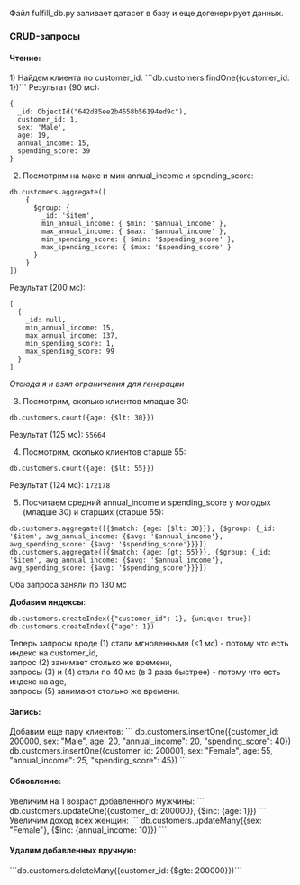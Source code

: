 Файл fulfill_db.py заливает датасет в базу и еще догенерирует данных.

<h3>CRUD-запросы</h3>

<h4>Чтение:</h4>
1) Найдем клиента по customer_id:  
```db.customers.findOne({customer_id: 1})```    
Результат (90 мс):

```
{
  _id: ObjectId("642d85ee2b4558b56194ed9c"),
  customer_id: 1,
  sex: 'Male',
  age: 19,
  annual_income: 15,
  spending_score: 39
}
```
  

2) Посмотрим на макс и мин annual_income и spending_score:

```
db.customers.aggregate([
    {
      $group: {
        _id: '$item',
        min_annual_income: { $min: '$annual_income' },
        max_annual_income: { $max: '$annual_income' },
        min_spending_score: { $min: '$spending_score' },
        max_spending_score: { $max: '$spending_score' }
      }
    }
])
```  

Результат (200 мс):

```
[
  {
    _id: null,
    min_annual_income: 15,
    max_annual_income: 137,
    min_spending_score: 1,
    max_spending_score: 99
  }
]
```
*Отсюда я и взял ограничения для генерации*

3) Посмотрим, сколько клиентов младше 30:
```
db.customers.count({age: {$lt: 30}})
```
Результат (125 мс): `55664`

4) Посмотрим, сколько клиентов старше 55:
```
db.customers.count({age: {$lt: 55}})
```
Результат (124 мс): `172178`

5) Посчитаем средний annual_income и spending_score у молодых (младше 30) и старших (старше 55):  
```
db.customers.aggregate([{$match: {age: {$lt: 30}}}, {$group: {_id: '$item', avg_annual_income: {$avg: '$annual_income'}, avg_spending_score: {$avg: '$spending_score'}}}])
db.customers.aggregate([{$match: {age: {gt: 55}}}, {$group: {_id: '$item', avg_annual_income: {$avg: '$annual_income'}, avg_spending_score: {$avg: '$spending_score'}}}])
```
Оба запроса заняли по 130 мс
  
**Добавим индексы**:  
```
db.customers.createIndex({"customer_id": 1}, {unique: true})
db.customers.createIndex({"age": 1})
```

Теперь запросы вроде (1) стали мгновенными (<1 мс) - потому что есть индекс на customer_id,   
запрос (2) занимает столько же времени,  
запросы (3) и (4) стали по 40 мс (в 3 раза быстрее) - потому что есть индекс на age,   
запросы (5) занимают столько же времени.


<h4>Запись:</h4>  
Добавим еще пару клиентов:
```
db.customers.insertOne({customer_id: 200000, sex: "Male", age: 20, "annual_income": 20, "spending_score": 40})
db.customers.insertOne({customer_id: 200001, sex: "Female", age: 55, "annual_income": 25, "spending_score": 45})
```

<h4>Обновление:</h4>  
Увеличим на 1 возраст добавленного мужчины:
```
db.customers.updateOne({customer_id: 200000}, {$inc: {age: 1}})
```
Увеличим доход всех женщин:
```
db.customers.updateMany({sex: "Female"}, {$inc: {annual_income: 10}})
```

<h4>Удалим добавленных вручную:</h4>
```db.customers.deleteMany({customer_id: {$gte: 200000}})```